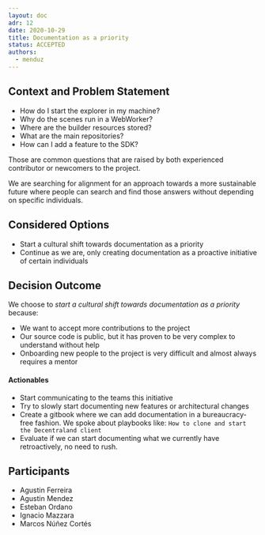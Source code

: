 ```yaml
---
layout: doc
adr: 12
date: 2020-10-29
title: Documentation as a priority
status: ACCEPTED
authors:
  - menduz
---
```


## Context and Problem Statement

- How do I start the explorer in my machine?
- Why do the scenes run in a WebWorker?
- Where are the builder resources stored?
- What are the main repositories?
- How can I add a feature to the SDK?

Those are common questions that are raised by both experienced contributor or newcomers to the project.

We are searching for alignment for an approach towards a more sustainable future where people can search and find those answers without depending on specific individuals.

## Considered Options

- Start a cultural shift towards documentation as a priority
- Continue as we are, only creating documentation as a proactive initiative of certain individuals

## Decision Outcome

We choose to _start a cultural shift towards documentation as a priority_ because:

- We want to accept more contributions to the project
- Our source code is public, but it has proven to be very complex to understand without help
- Onboarding new people to the project is very difficult and almost always requires a mentor

#### Actionables

- Start communicating to the teams this initiative
- Try to slowly start documenting new features or architectural changes
- Create a gitbook where we can add documentation in a bureaucracy-free fashion. We spoke about playbooks like: `How to clone and start the Decentraland client`
- Evaluate if we can start documenting what we currently have retroactively, no need to rush.

## Participants

- Agustin Ferreira
- Agustin Mendez
- Esteban Ordano
- Ignacio Mazzara
- Marcos Núñez Cortés
